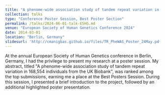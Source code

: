 ```yaml
---
title: "A phenome-wide association study of tandem repeat variation in 168,554 individuals from the UK Biobank"
collection: talks
type: "Conference Poster Session, Best Poster Section"
permalink: /talks/2024-06-01-talk-ESHG.md
venue: "European Society of Human Genetics Conference 2024"
date: 2014-03-01
location: "Berlin, Germany"
slidesurl: 'http://cmanigbas.github.io/files/TR_PheWAS_Poster_24May.pdf'
---
```


At the annual European Society of Human Genetics conference in Berlin, Germany, I had the privilege to present my research at a poster session. My abstract, titled "A phenome-wide association study of tandem repeat variation in 168,554 individuals from the UK Biobank", was ranked among the top submissions, earning me a place at the Best Posters Session. During this session, I presented a brief introduction to the project, followed by an additional highlighted poster presentation.
